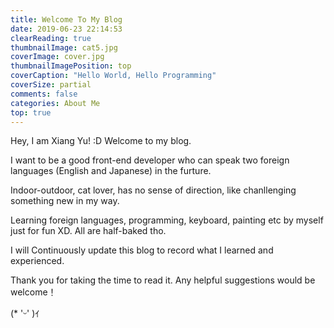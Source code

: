 ```yaml
---
title: Welcome To My Blog
date: 2019-06-23 22:14:53
clearReading: true
thumbnailImage: cat5.jpg
coverImage: cover.jpg
thumbnailImagePosition: top
coverCaption: "Hello World, Hello Programming"
coverSize: partial
comments: false
categories: About Me
top: true
---
```

Hey, I am Xiang Yu! :D Welcome to my blog. 

I want to be a good front-end developer who can speak two foreign languages
(English and Japanese) in the furture.

Indoor-outdoor, cat lover, has no sense of direction, like chanllenging something new in my way.

Learning foreign languages, programming, keyboard, painting etc by myself just for fun XD. 
All are half-baked tho.

I will Continuously update this blog to record what I learned and experienced.

Thank you for taking the time to read it. Any helpful suggestions would be welcome！

<!--more-->
(* 'ᵕ' )ｲ
